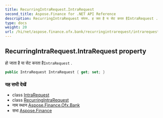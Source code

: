 ```yaml
---
title: RecurringIntraRequest.IntraRequest
second_title: Aspose.Finance for .NET API Reference
description: RecurringIntraRequest संपत्त. ह जत है य सेट करत हैIntraRequest .
type: docs
weight: 20
url: /hi/net/aspose.finance.ofx.bank/recurringintrarequest/intrarequest/
---
```

## RecurringIntraRequest.IntraRequest property

हो जाता है या सेट करता है`IntraRequest` .

```csharp
public IntraRequest IntraRequest { get; set; }
```

### यह सभी देखें

* class [IntraRequest](../../intrarequest/)
* class [RecurringIntraRequest](../)
* नाम स्थान [Aspose.Finance.Ofx.Bank](../../recurringintrarequest/)
* सभा [Aspose.Finance](../../../)


